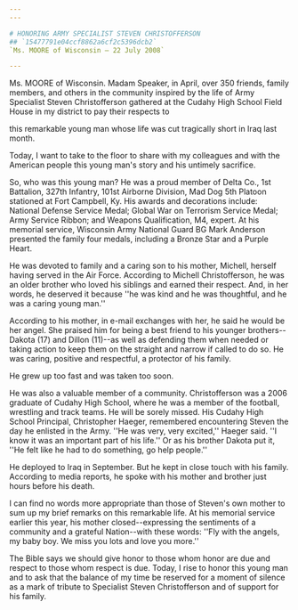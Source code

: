 ```yaml
---
---

# HONORING ARMY SPECIALIST STEVEN CHRISTOFFERSON
## `15477791e04ccf8862a6cf2c5396dcb2`
`Ms. MOORE of Wisconsin — 22 July 2008`

---
```



Ms. MOORE of Wisconsin. Madam Speaker, in April, over 350 friends, 
family members, and others in the community inspired by the life of 
Army Specialist Steven Christofferson gathered at the Cudahy High 
School Field House in my district to pay their respects to


this remarkable young man whose life was cut tragically short in Iraq 
last month.

Today, I want to take to the floor to share with my colleagues and 
with the American people this young man's story and his untimely 
sacrifice.

So, who was this young man? He was a proud member of Delta Co., 1st 
Battalion, 327th Infantry, 101st Airborne Division, Mad Dog 5th Platoon 
stationed at Fort Campbell, Ky. His awards and decorations include: 
National Defense Service Medal; Global War on Terrorism Service Medal; 
Army Service Ribbon; and Weapons Qualification, M4, expert. At his 
memorial service, Wisconsin Army National Guard BG Mark Anderson 
presented the family four medals, including a Bronze Star and a Purple 
Heart.

He was devoted to family and a caring son to his mother, Michell, 
herself having served in the Air Force. According to Michell 
Christofferson, he was an older brother who loved his siblings and 
earned their respect. And, in her words, he deserved it because ''he 
was kind and he was thoughtful, and he was a caring young man.''

According to his mother, in e-mail exchanges with her, he said he 
would be her angel. She praised him for being a best friend to his 
younger brothers--Dakota (17) and Dillon (11)--as well as defending 
them when needed or taking action to keep them on the straight and 
narrow if called to do so. He was caring, positive and respectful, a 
protector of his family.

He grew up too fast and was taken too soon.

He was also a valuable member of a community. Christofferson was a 
2006 graduate of Cudahy High School, where he was a member of the 
football, wrestling and track teams. He will be sorely missed. His 
Cudahy High School Principal, Christopher Haeger, remembered 
encountering Steven the day he enlisted in the Army. ''He was very, 
very excited,'' Haeger said. ''I know it was an important part of his 
life.'' Or as his brother Dakota put it, ''He felt like he had to do 
something, go help people.''

He deployed to Iraq in September. But he kept in close touch with his 
family. According to media reports, he spoke with his mother and 
brother just hours before his death.

I can find no words more appropriate than those of Steven's own 
mother to sum up my brief remarks on this remarkable life. At his 
memorial service earlier this year, his mother closed--expressing the 
sentiments of a community and a grateful Nation--with these words: 
''Fly with the angels, my baby boy. We miss you lots and love you 
more.''

The Bible says we should give honor to those whom honor are due and 
respect to those whom respect is due. Today, I rise to honor this young 
man and to ask that the balance of my time be reserved for a moment of 
silence as a mark of tribute to Specialist Steven Christofferson and of 
support for his family.
